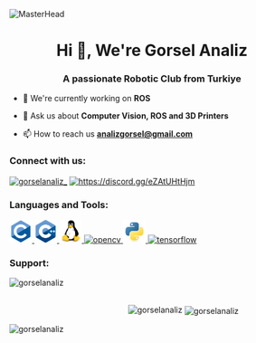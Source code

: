 ![MasterHead](https://static.vecteezy.com/system/resources/previews/016/349/659/original/robots-banner-web-icon-illustration-concept-for-future-robotics-technology-with-an-icon-of-crawler-chef-chatbot-bot-camera-kid-and-dog-robot-vector.jpg)

<h1 align="center">Hi 👋, We're Gorsel Analiz</h1>
<h3 align="center">A passionate Robotic Club from Turkiye</h3>

- 🔭 We're currently working on **ROS**

- 💬 Ask us about **Computer Vision, ROS and 3D Printers**

- 📫 How to reach us **analizgorsel@gmail.com**

<h3 align="left">Connect with us:</h3>
<p align="left">
<a href="https://instagram.com/gorselanaliz_" target="blank"><img align="center" src="https://raw.githubusercontent.com/rahuldkjain/github-profile-readme-generator/master/src/images/icons/Social/instagram.svg" alt="gorselanaliz_" height="30" width="40" /></a>
<a href="https://discord.gg/https://discord.gg/eZAtUHtHjm" target="blank"><img align="center" src="https://raw.githubusercontent.com/rahuldkjain/github-profile-readme-generator/master/src/images/icons/Social/discord.svg" alt="https://discord.gg/eZAtUHtHjm" height="30" width="40" /></a>
</p>

<h3 align="left">Languages and Tools:</h3>
<p align="left"> <a href="https://www.cprogramming.com/" target="_blank" rel="noreferrer"> <img src="https://raw.githubusercontent.com/devicons/devicon/master/icons/c/c-original.svg" alt="c" width="40" height="40"/> </a> <a href="https://www.w3schools.com/cpp/" target="_blank" rel="noreferrer"> <img src="https://raw.githubusercontent.com/devicons/devicon/master/icons/cplusplus/cplusplus-original.svg" alt="cplusplus" width="40" height="40"/> </a> <a href="https://www.linux.org/" target="_blank" rel="noreferrer"> <img src="https://raw.githubusercontent.com/devicons/devicon/master/icons/linux/linux-original.svg" alt="linux" width="40" height="40"/> </a> <a href="https://opencv.org/" target="_blank" rel="noreferrer"> <img src="https://www.vectorlogo.zone/logos/opencv/opencv-icon.svg" alt="opencv" width="40" height="40"/> </a> <a href="https://www.python.org" target="_blank" rel="noreferrer"> <img src="https://raw.githubusercontent.com/devicons/devicon/master/icons/python/python-original.svg" alt="python" width="40" height="40"/> </a> <a href="https://www.tensorflow.org" target="_blank" rel="noreferrer"> <img src="https://www.vectorlogo.zone/logos/tensorflow/tensorflow-icon.svg" alt="tensorflow" width="40" height="40"/> </a> </p>

<h3 align="left">Support:</h3>
<p><a href="https://www.buymeacoffee.com/gorselanaliz"> <img align="left" src="https://cdn.buymeacoffee.com/buttons/v2/default-yellow.png" height="50" width="210" alt="gorselanaliz" /></a></p><br><br>

<p><img align="left" src="https://github-readme-stats.vercel.app/api/top-langs?username=gorselanaliz&show_icons=true&locale=en&layout=compact" alt="gorselanaliz" /></p>

<p>&nbsp;<img align="center" src="https://github-readme-stats.vercel.app/api?username=gorselanaliz&show_icons=true&locale=en" alt="gorselanaliz" /></p>

<p><img align="center" src="https://github-readme-streak-stats.herokuapp.com/?user=gorselanaliz&" alt="gorselanaliz" /></p>
